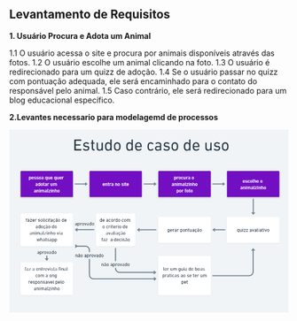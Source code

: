 ## Levantamento de Requisitos

**1. Usuário Procura e Adota um Animal**

1.1 O usuário acessa o site e procura por animais disponíveis através das fotos.
1.2 O usuário escolhe um animal clicando na foto.
1.3 O usuário é redirecionado para um quizz de adoção.
1.4 Se o usuário passar no quizz com pontuação adequada, ele será encaminhado para o contato do responsável pelo animal.
1.5 Caso contrário, ele será redirecionado para um blog educacional específico.

**2.Levantes necessario para modelagemd de processos**

![img](/estudo_de_casos/images/Captura%20de%20tela%202023-08-27%20123401.png)
